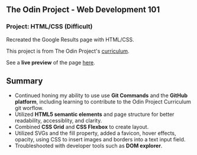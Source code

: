 ## The Odin Project - Web Development 101 
### Project: HTML/CSS (Difficult) 
Recreated the Google Results page with HTML/CSS. 

This project is from The Odin Project's [curriculum](http://www.theodinproject.com/courses/web-development-101/lessons/html-css).

See a **live preview** of the page [here](https://kelem7.github.io/google_results/).

## Summary 
* Continued honing my ability to use use **Git Commands** and the **GitHub platform**, including learning to contribute to the Odin Project Curriculum git worflow.
* Utilized **HTML5 semantic elements** and page structure for better readability, accessiblity, and clarity.
* Combined **CSS Grid** and **CSS Flexbox** to create layout.
* Utilized SVGs and the fill property, added a favicon, hover effects, opacity, using CSS to insert images and borders into a text input field. 
* Troubleshooted with developer tools such as **DOM explorer**.